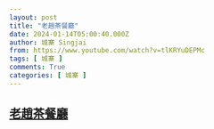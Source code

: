 ```yaml
---
layout: post
title: "老趙茶餐廳"
date: 2024-01-14T05:00:40.000Z
author: 城寨 Singjai
from: https://www.youtube.com/watch?v=tlKRYuDEPMc
tags: [ 城寨 ]
comments: True
categories: [ 城寨 ]
---
```

<!--1705208440000-->
[老趙茶餐廳](https://www.youtube.com/watch?v=tlKRYuDEPMc)
------

<div>

</div>
